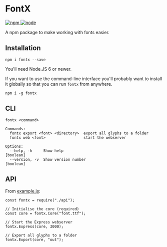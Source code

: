 # FontX

[![npm](https://img.shields.io/npm/v/fontx)
![node](https://img.shields.io/node/v/fontx)](https://www.npmjs.com/package/fontx)

A npm package to make working with fonts easier.

## Installation

`npm i fontx --save`

You'll need Node.JS 6 or newer.

If you want to use the command-line interface you'll probably want to install it globally so that you can run `fontx` from anywhere.

`npm i -g fontx`

## CLI

```
fontx <command>

Commands:
  fontx export <font> <directory>  export all glyphs to a folder
  fontx web <font>                 start the webserver

Options:
  --help, -h     Show help                                             [boolean]
  --version, -v  Show version number                                   [boolean]
```

## API

From [example.js](example.js):

```node
const fontx = require("./api");

// Initialise the core (required)
const core = fontx.Core("font.ttf");

// Start the Express webserver
fontx.Express(core, 3000);

// Export all glyphs to a folder
fontx.Export(core, "out");

```
